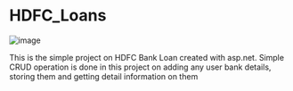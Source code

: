 # HDFC_Loans

![image](https://github.com/charendra910/HDFC-Bank--Loans/assets/119689787/372bd89e-197c-4358-96ac-2ae35939196b)

This is the simple project on HDFC Bank Loan created with asp.net. Simple CRUD operation is done in this project on adding any user bank details, storing them and getting detail information on them
